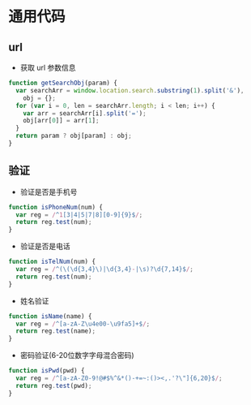 # 通用代码

## url

- 获取 url 参数信息

```javascript
function getSearchObj(param) {
  var searchArr = window.location.search.substring(1).split('&'),
    obj = {};
  for (var i = 0, len = searchArr.length; i < len; i++) {
    var arr = searchArr[i].split('=');
    obj[arr[0]] = arr[1];
  }
  return param ? obj[param] : obj;
}
```

## 验证

- 验证是否是手机号

```javascript
function isPhoneNum(num) {
  var reg = /^1[3|4|5|7|8][0-9]{9}$/;
  return reg.test(num);
}
```

- 验证是否是电话

```javascript
function isTelNum(num) {
  var reg = /^(\(\d{3,4}\)|\d{3,4}-|\s)?\d{7,14}$/;
  return reg.test(num);
}
```

- 姓名验证

```javascript
function isName(name) {
  var reg = /^[a-zA-Z\u4e00-\u9fa5]+$/;
  return reg.test(name);
}
```

- 密码验证(6-20位数字字母混合密码)

```javascript
function isPwd(pwd) {
  var reg = /^[a-zA-Z0-9!@#$%^&*()-+=~:()><,.'?\"]{6,20}$/;
  return reg.test(pwd);
}
```